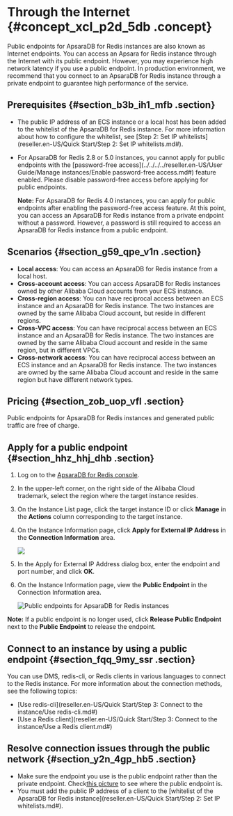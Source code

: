 # Through the Internet {#concept_xcl_p2d_5db .concept}

Public endpoints for ApsaraDB for Redis instances are also known as Internet endpoints. You can access an Apsara for Redis instance through the Internet with its public endpoint. However, you may experience high network latency if you use a public endpoint. In production environment, we recommend that you connect to an ApsaraDB for Redis instance through a private endpoint to guarantee high performance of the service.

## Prerequisites {#section_b3b_ih1_mfb .section}

-   The public IP address of an ECS instance or a local host has been added to the whitelist of the ApsaraDB for Redis instance. For more information about how to configure the whitelist, see [Step 2: Set IP whitelists](reseller.en-US/Quick Start/Step 2: Set IP whitelists.md#).
-   For ApsaraDB for Redis 2.8 or 5.0 instances, you cannot apply for public endpoints with the [password-free access](../../../../reseller.en-US/User Guide/Manage instances/Enable password-free access.md#) feature enabled. Please disable password-free access before applying for public endpoints.

    **Note:** For ApsaraDB for Redis 4.0 instances, you can apply for public endpoints after enabling the password-free access feature. At this point, you can access an ApsaraDB for Redis instance from a private endpoint without a password. However, a password is still required to access an ApsaraDB for Redis instance from a public endpoint.


## Scenarios {#section_g59_qpe_v1n .section}

-   **Local access**: You can access an ApsaraDB for Redis instance from a local host.
-   **Cross-account access**: You can access ApsaraDB for Redis instances owned by other Alibaba Cloud accounts from your ECS instance.
-   **Cross-region access**: You can have reciprocal access between an ECS instance and an ApsaraDB for Redis instance. The two instances are owned by the same Alibaba Cloud account, but reside in different regions.
-   **Cross-VPC access**: You can have reciprocal access between an ECS instance and an ApsaraDB for Redis instance. The two instances are owned by the same Alibaba Cloud account and reside in the same region, but in different VPCs.
-   **Cross-network access**: You can have reciprocal access between an ECS instance and an ApsaraDB for Redis instance. The two instances are owned by the same Alibaba Cloud account and reside in the same region but have different network types.

## Pricing {#section_zob_uop_vfl .section}

Public endpoints for ApsaraDB for Redis instances and generated public traffic are free of charge.

## Apply for a public endpoint {#section_hhz_hhj_dhb .section}

1.  Log on to the [ApsaraDB for Redis console](https://partners-intl.console.aliyun.com/#/kvstore).
2.  In the upper-left corner, on the right side of the Alibaba Cloud trademark, select the region where the target instance resides.
3.  On the Instance List page, click the target instance ID or click **Manage** in the **Actions** column corresponding to the target instance.
4.  On the Instance Information page, click **Apply for External IP Address** in the **Connection Information** area.

    ![](http://static-aliyun-doc.oss-cn-hangzhou.aliyuncs.com/assets/img/141285/156738906641043_en-US.png)

5.  In the Apply for External IP Address dialog box, enter the endpoint and port number, and click **OK**.
6.  On the Instance Information page, view the **Public Endpoint** in the Connection Information area.

    ![](images/51047_en-US.png "Public endpoints for ApsaraDB for Redis instances")


**Note:** If a public endpoint is no longer used, click **Release Public Endpoint** next to the **Public Endpoint** to release the endpoint.

## Connect to an instance by using a public endpoint {#section_fqq_9my_ssr .section}

You can use DMS, redis-cli, or Redis clients in various languages to connect to the Redis instance. For more information about the connection methods, see the following topics:

-   [Use redis-cli](reseller.en-US/Quick Start/Step 3: Connect to the instance/Use redis-cli.md#)
-   [Use a Redis client](reseller.en-US/Quick Start/Step 3: Connect to the instance/Use a Redis client.md#)

## Resolve connection issues through the public network {#section_y2n_4gp_hb5 .section}

-   Make sure the endpoint you use is the public endpoint rather than the private endpoint. Check[this picture](#fig_riy_05y_hoq) to see where the public endpoint is.
-   You must add the public IP address of a client to the [whitelist of the ApsaraDB for Redis instance](reseller.en-US/Quick Start/Step 2: Set IP whitelists.md#).

